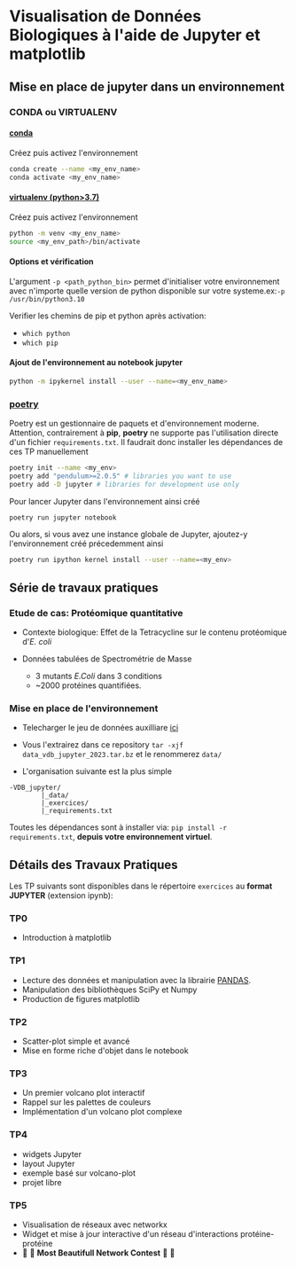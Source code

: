 # Visualisation de Données Biologiques à l'aide de Jupyter et matplotlib
## Mise en place de jupyter dans un environnement 

### CONDA ou VIRTUALENV

#### [conda](https://docs.conda.io/projects/conda/en/latest/user-guide/tasks/manage-environments.html)

Créez puis activez l'environnement

```bash
conda create --name <my_env_name>
conda activate <my_env_name>
```

#### [virtualenv (python>3.7)](https://docs.python.org/3/library/venv.html)


Créez puis activez l'environnement

```bash
python -m venv <my_env_name>
source <my_env_path>/bin/activate
```

#### Options et vérification
L'argument `-p <path_python_bin>` permet d'initialiser votre environnement avec n'importe quelle version de python disponible sur votre systeme.ex:`-p /usr/bin/python3.10`

Verifier les chemins de pip et python après activation:
* `which python`
* `which pip`

#### Ajout de l'environnement au notebook jupyter

```bash 
python -m ipykernel install --user --name=<my_env_name>
```

### [poetry](https://python-poetry.org/docs)

Poetry est un gestionnaire de paquets et d'environnement moderne. Attention, contrairement à **pip**, **poetry** ne supporte pas l'utilisation directe d'un fichier `requirements.txt`.
Il faudrait donc installer les dépendances de ces TP manuellement
```bash
poetry init --name <my_env>
poetry add "pendulum>=2.0.5" # libraries you want to use
poetry add -D jupyter # libraries for development use only
```

Pour lancer Jupyter dans l'environnement ainsi créé
```bash
poetry run jupyter notebook
````

Ou alors, si vous avez une instance globale de Jupyter, ajoutez-y l'environnement créé précedemment ainsi

```bash
poetry run ipython kernel install --user --name=<my_env>
```

## Série de travaux pratiques

### Etude de cas: Protéomique quantitative

* Contexte biologique: Effet de la Tetracycline sur le contenu protéomique d'*E. coli*

* Données tabulées de Spectrométrie de Masse
   - 3 mutants *E.Coli* dans 3 conditions
   - ~2000 protéines quantifiées.

### Mise en place de l'environnement
* Telecharger le jeu de données auxilliare [ici](https://filesender.renater.fr/?s=download&token=fe74dbf2-1d6b-43ca-b425-82d7912a26e0)

* Vous l'extrairez dans ce repository `tar -xjf data_vdb_jupyter_2023.tar.bz` et le renommerez `data/`

* L'organisation suivante est la plus simple 
```
-VDB_jupyter/
        |_data/
        |_exercices/
        |_requirements.txt
```

Toutes les dépendances sont à installer via: `pip install -r requirements.txt`, **depuis votre environnement virtuel**.

## Détails des Travaux Pratiques
Les TP suivants sont disponibles dans le répertoire `exercices` au **format JUPYTER** (extension ipynb):

### TP0
 - Introduction à matplotlib
### TP1

- Lecture des données et manipulation avec la librairie [PANDAS](https://pandas.pydata.org/).
- Manipulation des bibliothèques SciPy et Numpy
- Production de figures matplotlib

### TP2

- Scatter-plot simple et avancé
- Mise en forme riche d'objet dans le notebook

### TP3

- Un premier volcano plot interactif
- Rappel sur les palettes de couleurs
- Implémentation d'un volcano plot complexe


### TP4
- widgets Jupyter
- layout Jupyter
- exemple basé sur volcano-plot
- projet libre

### TP5
- Visualisation de réseaux avec networkx
- Widget et mise à jour interactive d'un réseau d'interactions protéine-protéine
- :sparkling_heart: :sparkling_heart: **Most Beautifull Network Contest** :sparkling_heart: :sparkling_heart: